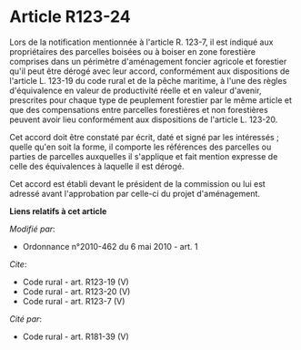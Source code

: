 # Article R123-24

Lors de la notification mentionnée à l'article R. 123-7, il est indiqué aux propriétaires des parcelles boisées ou à boiser
en zone forestière comprises dans un périmètre d'aménagement foncier agricole et forestier qu'il peut être dérogé avec leur
accord, conformément aux dispositions de l'article L. 123-19 du code rural et de la pêche maritime, à l'une des règles
d'équivalence en valeur de productivité réelle et en valeur d'avenir, prescrites pour chaque type de peuplement forestier par
le même article et que des compensations entre parcelles forestières et non forestières peuvent avoir lieu conformément aux
dispositions de l'article L. 123-20. 

Cet accord doit être constaté par écrit, daté et signé par les intéressés ; quelle qu'en soit la forme, il comporte les
références des parcelles ou parties de parcelles auxquelles il s'applique et fait mention expresse de celle des équivalences
à laquelle il est dérogé. 

Cet accord est établi devant le président de la commission ou lui est adressé avant l'approbation par celle-ci du projet
d'aménagement.

**Liens relatifs à cet article**

_Modifié par_:

  - Ordonnance n°2010-462 du 6 mai 2010 - art. 1

_Cite_:

  - Code rural - art. R123-19 (V)
  - Code rural - art. R123-20 (V)
  - Code rural - art. R123-7 (V)

_Cité par_:

  - Code rural - art. R181-39 (V)
